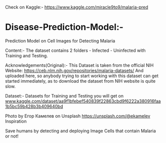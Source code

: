 Check on Kaggle:- https://www.kaggle.com/miracle9to9/malaria-pred

# Disease-Prediction-Model:-
Prediction Model on Cell Images for Detecting Malaria

Content:-
The dataset contains 2 folders - Infected - Uninfected with Training and Testing.

Acknowledgements(Original):-
This Dataset is taken from the official NIH Website: https://ceb.nlm.nih.gov/repositories/malaria-datasets/ And uploaded here, so anybody trying to start working with this dataset can get started immediately, as to download the dataset from NIH website is quite slow.

Dataset:-
Datasets for Training and Testing you will get on www.kaggle.com/dataset/aa9f1bfebef540839f22863cbd9f6222a380916faa1b5bc59b428b3b409640bd

Photo by Егор Камелев on Unsplash https://unsplash.com/@ekamelev
Inspiration

Save humans by detecting and deploying Image Cells that contain Malaria or not!
